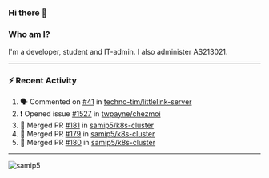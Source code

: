 ### Hi there 👋

### Who am I?
I'm a developer, student and IT-admin. I also administer AS213021.

---
### :zap: Recent Activity
<!--START_SECTION:activity-->
1. 🗣 Commented on [#41](https://github.com/techno-tim/littlelink-server/issues/41) in [techno-tim/littlelink-server](https://github.com/techno-tim/littlelink-server)
2. ❗️ Opened issue [#1527](https://github.com/twpayne/chezmoi/issues/1527) in [twpayne/chezmoi](https://github.com/twpayne/chezmoi)
3. 🎉 Merged PR [#181](https://github.com/samip5/k8s-cluster/pull/181) in [samip5/k8s-cluster](https://github.com/samip5/k8s-cluster)
4. 🎉 Merged PR [#179](https://github.com/samip5/k8s-cluster/pull/179) in [samip5/k8s-cluster](https://github.com/samip5/k8s-cluster)
5. 🎉 Merged PR [#180](https://github.com/samip5/k8s-cluster/pull/180) in [samip5/k8s-cluster](https://github.com/samip5/k8s-cluster)
<!--END_SECTION:activity-->
---

<img align="center" src="https://github-readme-stats.vercel.app/api?username=samip5&show_icons=true" alt="samip5" />
